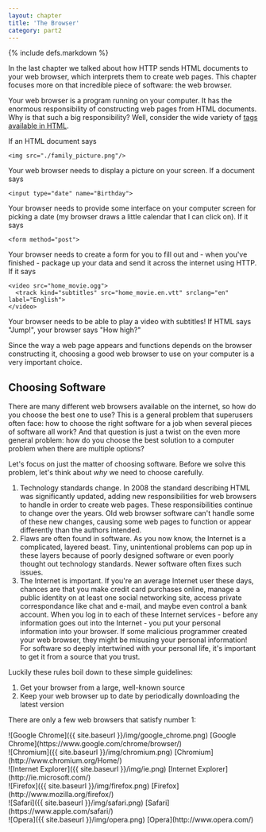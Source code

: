 ```yaml
---
layout: chapter
title: 'The Browser'
category: part2
---
```


{% include defs.markdown %}

In the last chapter we talked about how HTTP sends HTML documents to your
web browser, which interprets them to create web pages. This chapter focuses
more on that incredible piece of software: the web browser.

Your web browser is a program running on your computer. It has the enormous
responsibility of constructing web pages from HTML documents. Why is that such a
big responsibility? Well, consider the wide variety of [tags available in
HTML][moz].

[moz]: https://developer.mozilla.org/en-US/docs/Web/HTML/Element

If an HTML document says

    <img src="./family_picture.png"/>

Your web browser needs to display a picture on your screen. If a document says

    <input type="date" name="Birthday">

Your browser needs to provide some interface on your computer screen for picking
a date (my browser draws a little calendar that I can click on). If it says

    <form method="post">

Your browser needs to create a form for you to fill out and - when you've
finished - package up your data and send it across the internet using HTTP. If
it says

    <video src="home_movie.ogg">
      <track kind="subtitles" src="home_movie.en.vtt" srclang="en" label="English">
    </video>

Your browser needs to be able to play a video with subtitles! If HTML says
"Jump!", your browser says "How high?"

Since the way a web page appears and functions depends on the browser
constructing it, choosing a good web browser to use on your computer is a very
important choice.

## Choosing Software ##

There are many different web browsers available on the internet, so how do you
choose the best one to use? This is a general problem that superusers often
face: how to choose the right software for a job when several pieces of software
all work? And that question is just a twist on the even more general problem:
how do you choose the best solution to a computer problem when there are
multiple options?

Let's focus on just the matter of choosing software. Before we solve this
problem, let's think about _why_ we need to choose carefully.

1. Technology standards change. In 2008 the standard describing HTML was
   significantly updated, adding new responsibilities for web browsers to handle
   in order to create web pages. These responsibilities continue to change over
   the years. Old web browser software can't handle some of these new changes,
   causing some web pages to function or appear differently than the authors
   intended.
2. Flaws are often found in software. As you now know, the Internet is a
   complicated, layered beast. Tiny, unintentional problems can pop up in these
   layers because of poorly designed software or even poorly thought out
   technology standards. Newer software often fixes such issues.
3. The Internet is important. If you're an average Internet user these days,
   chances are that you make credit card purchases online, manage a public
   identity on at least one social networking site, access private
   correspondance like chat and e-mail, and maybe even control a bank account.
   When you log in to each of these Internet services - before any information
   goes out into the Internet - you put your personal information into your
   browser. If some malicious programmer created your web browser, they might be
   misusing your personal information! For software so deeply intertwined with
   your personal life, it's important to get it from a source that you trust.

Luckily these rules boil down to these simple guidelines:

1. Get your browser from a large, well-known source
2. Keep your web browser up to date by periodically downloading the latest
   version

There are only a few web browsers that satisfy number 1:

<div class="browser-choice os windows osx">
![Google Chrome]({{ site.baseurl }}/img/google_chrome.png)
[Google Chrome](https://www.google.com/chrome/browser/)
</div>

<div class="browser-choice os linux">
![Chromium]({{ site.baseurl }}/img/chromium.png)
[Chromium](http://www.chromium.org/Home/)
</div>

[ci]: /img/200px-Chromium_11_Logo.svg.png

<div class="browser-choice os windows">
![Internet Explorer]({{ site.baseurl }}/img/ie.png)
[Internet Explorer](http://ie.microsoft.com/)
</div>

<div class="browser-choice">
![Firefox]({{ site.baseurl }}/img/firefox.png)
[Firefox](http://www.mozilla.org/firefox/)
</div>

<div class="browser-choice os osx">
![Safari]({{ site.baseurl }}/img/safari.png)
[Safari](https://www.apple.com/safari/)
</div>

<div class="browser-choice">
![Opera]({{ site.baseurl }}/img/opera.png)
[Opera](http://www.opera.com/)
</div>
